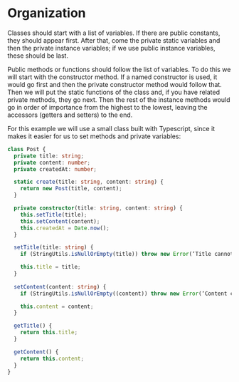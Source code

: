 # Organization

Classes should start with a list of variables. If there are public constants, they should
appear first. After that, come the private static variables and then the private instance
variables; if we use public instance variables, these should be last.

Public methods or functions should follow the list of variables. To do this we will
start with the constructor method. If a named constructor is used, it would go first
and then the private constructor method would follow that. Then we will put the
static functions of the class and, if you have related private methods, they go next.
Then the rest of the instance methods would go in order of importance from the
highest to the lowest, leaving the accessors (getters and setters) to the end.

For this example we will use a small class built with Typescript, since it makes it
easier for us to set methods and private variables:

```typescript
class Post {
  private title: string;
  private content: number;
  private createdAt: number;

  static create(title: string, content: string) {
    return new Post(title, content);
  }

  private constructor(title: string, content: string) {
    this.setTitle(title);
    this.setContent(content);
    this.createdAt = Date.now();
  }

  setTitle(title: string) {
    if (StringUtils.isNullOrEmpty(title)) throw new Error(‘Title cannot be empty’);

    this.title = title;
  }
 
  setContent(content: string) {
    if (StringUtils.isNullOrEmpty((content)) throw new Error(‘Content cannot be empty’);

    this.content = content;
  }

  getTitle() {
    return this.title;
  }

  getContent() {
    return this.content;
  }
}
```
